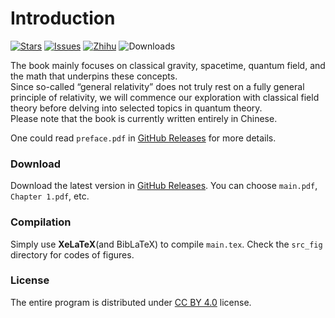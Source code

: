 # Introduction

[![Stars](https://img.shields.io/github/stars/xiaxuan1989/GRAVITY?style=flat&logo=data:image/svg%2bxml;base64,PHN2ZyB4bWxucz0iaHR0cDovL3d3dy53My5vcmcvMjAwMC9zdmciIHZlcnNpb249IjEiIHdpZHRoPSIxNiIgaGVpZ2h0PSIxNiI+PHBhdGggZD0iTTggLjI1YS43NS43NSAwIDAgMSAuNjczLjQxOGwxLjg4MiAzLjgxNSA0LjIxLjYxMmEuNzUuNzUgMCAwIDEgLjQxNiAxLjI3OWwtMy4wNDYgMi45Ny43MTkgNC4xOTJhLjc1MS43NTEgMCAwIDEtMS4wODguNzkxTDggMTIuMzQ3bC0zLjc2NiAxLjk4YS43NS43NSAwIDAgMS0xLjA4OC0uNzlsLjcyLTQuMTk0TC44MTggNi4zNzRhLjc1Ljc1IDAgMCAxIC40MTYtMS4yOGw0LjIxLS42MTFMNy4zMjcuNjY4QS43NS43NSAwIDAgMSA4IC4yNVoiIGZpbGw9IiNlYWM1NGYiLz48L3N2Zz4=&logoSize=auto&label=Stars&labelColor=444444&color=eac54f)](https://github.com/xiaxuan1989/GRAVITY/)
[![Issues](https://img.shields.io/github/issues/xiaxuan1989/GRAVITY?style=flat&label=Issues&labelColor=444444&color=1F883D)](https://github.com/xiaxuan1989/GRAVITY/issues)
[![Zhihu](https://img.shields.io/badge/知乎-:\)-00A4DB?style=flat&labelColor=444444&logoSize=auto)](https://www.zhihu.com/pin/1807162741129105409)
![Downloads](https://img.shields.io/github/downloads/xiaxuan1989/GRAVITY/total?style=flat)
<!--[![Sponsorship](https://img.shields.io/badge/Sponsorship-:\)-946ce6?style=flat&labelColor=444444&logoSize=auto)]()-->

The book mainly focuses on classical gravity, spacetime, quantum field, and the math that underpins these concepts. <br/>
Since so-called “general relativity” does not truly rest on a fully general principle of relativity, we will commence our exploration with classical field theory before delving into selected topics in quantum theory. <br/>
Please note that the book is currently written entirely in Chinese. <br/>

One could read `preface.pdf` in [GitHub Releases](https://github.com/xiaxuan1989/GRAVITY/releases) for more details.

### Download

Download the latest version in [GitHub Releases](https://github.com/xiaxuan1989/GRAVITY/releases). You can choose `main.pdf`, `Chapter 1.pdf`, etc.

### Compilation

Simply use **XeLaTeX**(and BibLaTeX) to compile `main.tex`. Check the `src_fig` directory for codes of figures.

### License

The entire program is distributed under [CC BY 4.0](http://creativecommons.org/licenses/by/4.0/) license.
